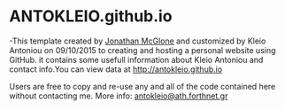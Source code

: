 # ANTOKLEIO.github.io
-This template created by [Jonathan McGlone](http://jmcglone.com) and customized by Kleio Antoniou on 09/10/2015  to creating and hosting a personal website using GitHub.  it contains some usefull information about Kleio Antoniou and contact info.You can view  data at <http://antokleio.github.io> 
 
 Users are free to copy and re-use any and all of the code contained here without contacting me.
 More info: antokleio@ath.forthnet.gr
